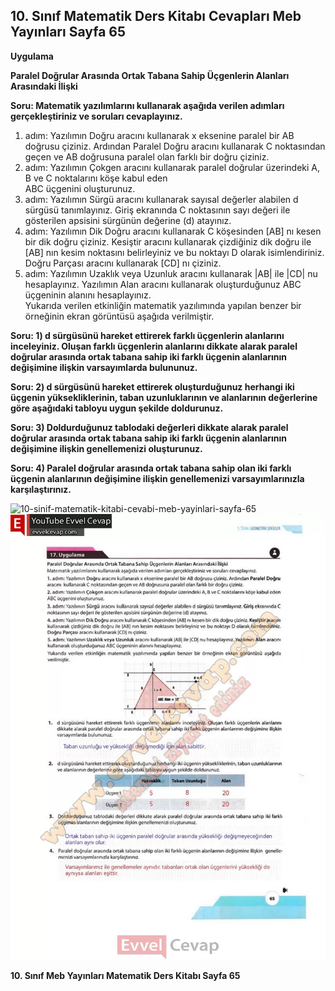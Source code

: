 ## 10. Sınıf Matematik Ders Kitabı Cevapları Meb Yayınları Sayfa 65

**Uygulama**

**Paralel Doğrular Arasında Ortak Tabana Sahip Üçgenlerin Alanları Arasındaki İlişki**

**Soru: Matematik yazılımlarını kullanarak aşağıda verilen adımları gerçekleştiriniz ve soruları cevaplayınız.**

1. adım: Yazılımın Doğru aracını kullanarak x eksenine paralel bir AB doğrusu çiziniz. Ardından Paralel Doğru aracını kullanarak C noktasından geçen ve AB doğrusuna paralel olan farklı bir doğru çiziniz.  
 2. adım: Yazılımın Çokgen aracını kullanarak paralel doğrular üzerindeki A, B ve C noktalarını köşe kabul eden  
 ABC üçgenini oluşturunuz.  
 3. adım: Yazılımın Sürgü aracını kullanarak sayısal değerler alabilen d sürgüsü tanımlayınız. Giriş ekranında C noktasının sayı değeri ile gösterilen apsisini sürgünün değerine (d) atayınız.  
 4. adım: Yazılımın Dik Doğru aracını kullanarak C köşesinden [AB] nı kesen bir dik doğru çiziniz. Kesiştir aracını kullanarak çizdiğiniz dik doğru ile [AB] nın kesim noktasını belirleyiniz ve bu noktayı D olarak isimlendiriniz. Doğru Parçası aracını kullanarak [CD] nı çiziniz.  
 5. adım: Yazılımın Uzaklık veya Uzunluk aracını kullanarak |AB| ile |CD| nu hesaplayınız. Yazılımın Alan aracını kullanarak oluşturduğunuz ABC üçgeninin alanını hesaplayınız.  
 Yukarıda verilen etkinliğin matematik yazılımında yapılan benzer bir örneğinin ekran görüntüsü aşağıda verilmiştir.

**Soru: 1) d sürgüsünü hareket ettirerek farklı üçgenlerin alanlarını inceleyiniz. Oluşan farklı üçgenlerin alanlarını dikkate alarak paralel doğrular arasında ortak tabana sahip iki farklı üçgenin alanlarının değişimine ilişkin varsayımlarda bulununuz.**

**Soru: 2) d sürgüsünü hareket ettirerek oluşturduğunuz herhangi iki üçgenin yüksekliklerinin, taban uzunluklarının ve alanlarının değerlerine göre aşağıdaki tabloyu uygun şekilde doldurunuz.**

**Soru: 3) Doldurduğunuz tablodaki değerleri dikkate alarak paralel doğrular arasında ortak tabana sahip iki farklı üçgenin alanlarının değişimine ilişkin genellemenizi oluşturunuz.**

**Soru: 4) Paralel doğrular arasında ortak tabana sahip olan iki farklı üçgenin alanlarının değişimine ilişkin genellemenizi varsayımlarınızla karşılaştırınız.**

![10-sinif-matematik-kitabi-cevabi-meb-yayinlari-sayfa-65]()![10-sinif-matematik-kitabi-cevabi-meb-yayinlari-sayfa-65](./image1.webp)

**10. Sınıf Meb Yayınları Matematik Ders Kitabı Sayfa 65**